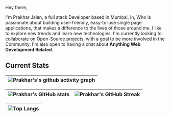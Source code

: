 Hey there,

I'm Prakhar Jalan, a full stack Developer based in Mumbai, In, Who is passionate about building user-friendly, easy-to-use single page applications, that makes a difference to the lives of those around me. I like to explore new trends and learn new technologies. I'm currently looking to collaborate on Open-Source projects, with a goal to be more involved in the Community. I'm also open to having a chat about **Anything Web Development Related**.


## Current Stats

|   ![Prakhar's's github activity graph](https://activity-graph.herokuapp.com/graph?username=jalanprakhar&theme=rogue) |
| :---: |

| ![Prakhar's GitHub stats](https://github-readme-stats.vercel.app/api?username=jalanprakhar&show_icons=true&theme=city_lights) | ![Prakhar's GitHub Streak](https://github-readme-streak-stats.herokuapp.com/?user=jalanprakhar&theme=city-lights) |
| :---: | :---: |

| ![Top Langs](https://github-readme-stats.vercel.app/api/top-langs/?username=jalanprakhar&theme=city_lights) |
| :---: |
